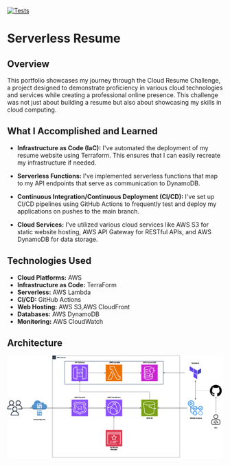 
[![Tests](https://github.com/cakuang1/portfoliov2/actions/workflows/deploynext.yml/badge.svg)](https://github.com/cakuang1/portfoliov2/actions/workflows/deploynext.yml)


# Serverless Resume


## Overview

This portfolio showcases my journey through the Cloud Resume Challenge, a project designed to demonstrate proficiency in various cloud technologies and services while creating a professional online presence. This challenge was not just about building a resume but also about showcasing my skills in cloud computing.


## What I Accomplished and Learned

- **Infrastructure as Code (IaC):** I've automated the deployment of my resume website using Terraform. This ensures that I can easily recreate my infrastructure if needed.

- **Serverless Functions:** I've implemented serverless functions that map to my API endpoints that serve as communication to DynamoDB.

- **Continuous Integration/Continuous Deployment (CI/CD):** I've set up CI/CD pipelines using GitHub Actions to frequently test and deploy my applications on pushes to the main branch.


- **Cloud Services:** I've utilized various cloud services like AWS S3 for static website hosting, AWS API Gateway for RESTful APIs, and AWS DynamoDB for data storage.





## Technologies Used

- **Cloud Platforms:** AWS
- **Infrastructure as Code:** TerraForm
- **Serverless:** AWS Lambda
- **CI/CD:** GitHub Actions
- **Web Hosting:** AWS S3,AWS CloudFront
- **Databases:** AWS DynamoDB
- **Monitoring:** AWS CloudWatch


## Architecture

![Sample Image](/arch.png)












